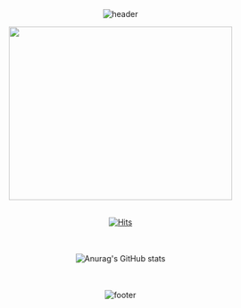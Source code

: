 <div align=center> <br><br>

![header](https://capsule-render.vercel.app/api?type=waving&color=0:5433FF,50:20BDFF,100:A5FECB&height=200&section=header&text=hummingbird99&animation=fadeIn&fontSize=60&fontAlign=65&fontColor=f7f5f5&textBg=282829&fontAlignY=40)

<img src="https://cdn.dribbble.com/users/994680/screenshots/2386360/media/dd04dd72fdfca51097ae7521b1560277.gif" width="400px" height="310px" /> <br><br>

[![Hits](https://hits.seeyoufarm.com/api/count/incr/badge.svg?url=https%3A%2F%2Fgithub.com%2Fhummingbird99%2F&count_bg=%232FD2FF&title_bg=%2320232A&icon=github.svg&icon_color=%23E7E7E7&title=Github+views&edge_flat=false)](https://hits.seeyoufarm.com) <br><br><br>

<div flex=inline-block>

![Anurag's GitHub stats](https://github-readme-stats.vercel.app/api?username=hummingbird99&show_icons=true&theme=react) <br><br><br>

</div>

![footer](https://capsule-render.vercel.app/api?type=waving&color=0:5433FF,50:20BDFF,100:A5FECB&height=200&section=footer&fontSize=60&fontAlign=65&fontColor=f7f5f5&textBg=282829&fontAlignY=40)

</div>
